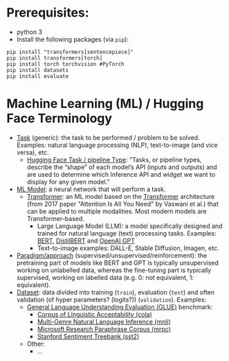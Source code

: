 # Prerequisites: 

* python 3
* Install the following packages (via `pip`):


```
pip install "transformers[sentencepiece]"
pip install transformers[torch]
pip install torch torchvision #PyTorch
pip install datasets
pip install evaluate
```

# Machine Learning (ML) / Hugging Face Terminology

* [Task](https://huggingface.co/tasks) (generic): the task to be performed / problem to be solved. Examples: natural language processing (NLP), text-to-image (and vice versa), etc.
  * [Hugging Face Task / pipeline Type](https://huggingface.co/docs/hub/en/models-tasks): "Tasks, or pipeline types, describe the “shape” of each model’s API (inputs and outputs) and are used to determine which Inference API and widget we want to display for any given model."
* [ML Model](https://learn.microsoft.com/en-us/windows/ai/windows-ml/what-is-a-machine-learning-model): a neural network that will perform a task.
  * [Transformer](https://huggingface.co/docs/transformers/en/index): an ML model based on the [Transformer](https://research.google/blog/transformer-a-novel-neural-network-architecture-for-language-understanding/) architecture (from 2017 paper "Attention Is All You Need" by Vaswani et al.) that can be applied to multiple modalities. Most modern models are Transformer-based.
    * Large Language Model (LLM): a model specifically designed and trained for natural language (text) processing tasks. Examples: [BERT](https://huggingface.co/docs/transformers/en/model_doc/bert), [DistilBERT](https://huggingface.co/docs/transformers/en/model_doc/distilbert) and [OpenAI GPT](https://huggingface.co/docs/transformers/en/model_doc/openai-gpt)
    * Text-to-image examples: DALL-E, Stable Diffusion, Imagen, etc.
* [Paradigm/approach](https://www.pecan.ai/blog/3-types-of-machine-learning/) (supervised/unsupervised/reinforcement): the pretraining part of models like BERT and GPT is typically unsupervised working on unlabelled data, whereas the fine-tuning part is typically supervised, working on labelled data (e.g. 0: not equivalent, 1: equivalent).
* [Dataset](https://huggingface.co/docs/datasets/en/index): data divided into training (`train`), evaluation (`test`) and often validation (of hyper parameters? (logits?)) (`validation`). Examples: 
  * [General Language Understanding Evaluation (GLUE)](https://huggingface.co/datasets/nyu-mll/glue) benchmark:
    * [Corpus of Linguistic Acceptability (cola)](https://huggingface.co/datasets/nyu-mll/glue/viewer/cola)
    * [Multi-Genre Natural Language Inference (mnli)](https://huggingface.co/datasets/nyu-mll/glue/viewer/mnli)
    * [Microsoft Research Paraphrase Corpus (mrpc)](https://huggingface.co/datasets/nyu-mll/glue/viewer/mrpc/train)
    * [Stanford Sentiment Treebank (sst2)](https://huggingface.co/datasets/nyu-mll/glue/viewer/sst2)
  * Other:
    * ...

